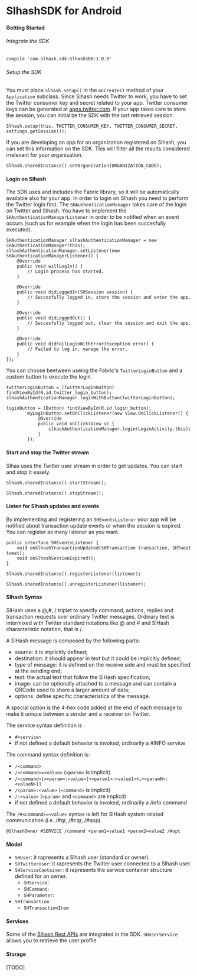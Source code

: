 # SlhashSDK for Android



#### Getting Started

###### Integrate the SDK

```
compile 'com.slhash.sdk:SlhashSDK:1.0.0'
```

###### Setup the SDK

You must place `Slhash.setup()` in the `onCreate()` method of your `Application` subclass. Since Slhash needs Twitter to work, you have to set the Twitter consumer key and secret related to your app. Twitter consumer keys can be generated at [apps.twitter.com](https://apps.twitter.com). If your app takes care to store the session, you can initialize the SDK with the last retrieved session.

```
Slhash.setup(this, TWITTER_CONSUMER_KEY, TWITTER_CONSUMER_SECRET, settings.getSession());
```

If you are developing an app for an organization registered on Slhash, you can set this information on the SDK. This will filter all the results considered irrelevant for your organization.

```
Slhash.sharedInstance().setOrganization(ORGANIZATION_CODE);
```
#### Login on Slhash

The SDK uses and includes the Fabric library, so it will be automatically available also for your app. In order to login on Slhash you need to perform the Twitter login first. The `SHAuthenticationManager` takes care of the login on Twitter and Slhash. You have to implement the `SHAuthenticationManagerListener` in order to be notified when an event occurs (such us for example when the login has been succesfully executed).

```
SHAuthenticationManager slhashAuthenticationManager = new SHAuthenticationManager(this);
slhashAuthenticationManager.setListener(new SHAuthenticationManagerListener() {
	@Override
	public void willLogIn() {
		// Login process has started.
	}

	@Override
	public void didLoggedIn(SHSession session) {
		// Succesfully logged in, store the session and enter the app.
	}

	@Override
	public void didLoggedOut() {
		// Succesfully logged out, clear the session and exit the app.
	}

	@Override
	public void didFailLoginWithError(Exception error) {
		// Failed to log in, manage the error.
	}
});
```

You can choose beetween useing the Fabric's `TwitterLoginButton` and a custom button to execute the login.

```
twitterLoginButton = (TwitterLoginButton) findViewById(R.id.twitter_login_button);
slhashAuthenticationManager.loginWithButton(twitterLoginButton);
```

```
loginButton = (Button) findViewById(R.id.login_button);
		myLoginButton.setOnClickListener(new View.OnClickListener() {
			@Override
			public void onClick(View v) {
				slhashAuthenticationManager.login(LoginActivity.this);
			}
		});
```

#### Start and stop the Twitter stream

Slhas uses the Twitter user stream in order to get updates. You can start and stop it easely.

```
Slhash.sharedInstance().startStream();
```

```
Slhash.sharedInstance().stopStream();
```

#### Listen for Slhash updates and events

By implementing and registering an `SHEventsListener` your app will be notified about transaction update events or when the session is expired. You can register as many listener as you want.

```
public interface SHEventsListener {
	void onSlhashTransactionUpdated(SHTransaction transaction, SHTweet tweet);
	void onSlhashSessionExpired();
}
```

```
Slhash.sharedInstance().registerListener(listener);
```

```
Slhash.sharedInstance().unregisterListener(listener);
```
#### Slhash Syntax

SlHash uses a @,#, / triplet to specify command, actions, replies and transaction requests over ordinary Twitter messages. Ordinary text is intermixed with Twitter standard notations like @ and # and SlHash characteristic notation, that is  /. 

A SlHash message is composed by the following parts:
* source: it is implicitly defined;
* destination: it should appear in text but it could be implicitly defined;
* type of message: it is defined on the receive side and must be specified at the sending end;
* text: the actual text that follow the SlHash specification; 
* image: can be  optionally attached to a message and can contain a QRCode used to share a larger amount of data;
* options: define specific characteristics of the message.

A special option is the 4-hex code added at the end of each message to make it unique between a sender and  a receiver on Twitter.

The service syntax definition is
* `#<service>`
* if not defined a default behavior is invoked, ordinarily a #INFO service

The command syntax definition is:
* `/<command>`
* `/<command>=<value>` (`<param>` is implicit)
* `/<command>[=<param>:<value>[+<param1>:<value1>+…+<paramN>:<valueN>]]`
* `/<param>:<value>` (`<command>` is implicit)
* `/:<value>` (`<param>` and `<command>` are implicit)
* if not defined a default behavior is invoked, ordinarily a /info command

The `/#<command>=<value>` syntax  is left for SlHash system related communication (i.e. /#qr, /#cqr, /#app).

```
@SlhashOwner #SERVICE /command +param1=value1 +param2=value2 /#opt
```

#### Model

* `SHUser`: it rapresents a Slhash user (standard or owner).
* `SHTwitterUser`: it rapresents the Twitter user connected to a Slhash user.
* `SHServiceContainer`: it rapresents the service container structure defined for an owner.
	* `SHService`: 
	* `SHCommand`:
	* `SHParameter`:
* `SHTransaction`
	* `SHTransactionItem`

#### Services

Some of the [Slhash Rest APIs](http://slhash.ennova-research.com/documentation/api/service/index.html) are integrated in the SDK. `SHUserService` allows you to retrieve the user profile


#### Storage

[TODO]


